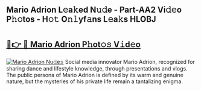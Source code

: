 ## Mario Adrion L𝚎a𝚔ed N𝚞𝚍e - Part-AA2 Vi𝚍𝚎o P𝚑𝚘tos - H𝚘𝚝 O𝚗𝚕yf𝚊ns L𝚎a𝚔s HLOBJ

# <h2><a href="http://kf317r.oniu.top/?m=Mario+Adrion">🔗👉 🔴 Mario Adrion P𝚑ot𝚘𝚜 V𝚒d𝚎o</a></h2>

[![Mario Adrion Nu𝚍e𝚜](https://i.imgur.com/0qMVB7G.gif)](http://kf317r.oniu.top/?m=Mario+Adrion)
Social media innovator Mario Adrion, recognized for sharing dance and lifestyle knowledge, through presentations and vlogs. The public persona of Mario Adrion is defined by its warm and genuine nature, but the mysteries of his private life remain a tantalizing enigma.  
